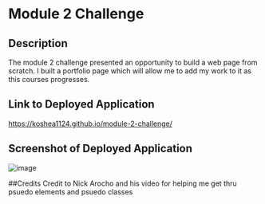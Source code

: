 # Module 2 Challenge

## Description 
The module 2 challenge presented an opportunity to build a web page from scratch.  I built a portfolio page which will allow me to add my work to it as this courses progresses.

## Link to Deployed Application
https://koshea1124.github.io/module-2-challenge/

## Screenshot of Deployed Application
![image](https://user-images.githubusercontent.com/119077249/208329684-f981b1f9-811e-4e8b-9625-0d935bf8c7cf.png)

##Credits
Credit to Nick Arocho and his video for helping me get thru psuedo elements and psuedo classes



